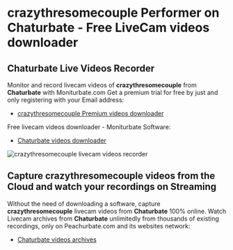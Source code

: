 # crazythresomecouple Performer on Chaturbate - Free LiveCam videos downloader

## Chaturbate Live Videos Recorder

Monitor and record livecam videos of **crazythresomecouple** from **Chaturbate** with Moniturbate.com
Get a premium trial for free by just and only registering with your Email address:
* [crazythresomecouple Premium videos downloader](https://moniturbate.com/request-demo-licence-key.html)

Free livecam videos downloader - Moniturbate Software:
* [Chaturbate videos downloader](https://moniturbate.com/moniturbate-download-software.html)

![crazythresomecouple livecam videos recorder](https://peachurnet.com/templates/moniturbate-software.png)


## Capture crazythresomecouple videos from the Cloud and watch your recordings on Streaming

Without the need of downloading a software, capture **crazythresomecouple** livecam videos from **Chaturbate** 100% online.
Watch Livecam archives from **Chaturbate** unlimitedly from thousands of existing recordings, only on Peachurbate.com and its websites network:
* [Chaturbate videos archives](https://peachurnet.com/)